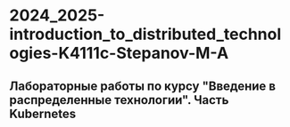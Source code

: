# 2024_2025-introduction_to_distributed_technologies-K4111c-Stepanov-M-A

## Лабораторные работы по курсу "Введение в распределенные технологии". Часть Kubernetes